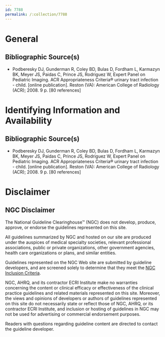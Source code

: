 ```yaml
---
id: 7788
permalink: /:collection/7788
---
```


# General

## Bibliographic Source(s)

- Podberesky DJ, Gunderman R, Coley BD, Bulas D, Fordham L, Karmazyn BK, Meyer JS, Paidas C, Prince JS, Rodriguez W, Expert Panel on Pediatric Imaging. ACR Appropriateness Criteria® urinary tract infection - child. [online publication]. Reston (VA): American College of Radiology (ACR); 2008. 9 p. [80 references]

# Identifying Information and Availability

## Bibliographic Source(s)

- Podberesky DJ, Gunderman R, Coley BD, Bulas D, Fordham L, Karmazyn BK, Meyer JS, Paidas C, Prince JS, Rodriguez W, Expert Panel on Pediatric Imaging. ACR Appropriateness Criteria® urinary tract infection - child. [online publication]. Reston (VA): American College of Radiology (ACR); 2008. 9 p. [80 references]

# Disclaimer

## NGC Disclaimer

The National Guideline Clearinghouse™ (NGC) does not develop, produce, approve, or endorse the guidelines represented on this site.

All guidelines summarized by NGC and hosted on our site are produced under the auspices of medical specialty societies, relevant professional associations, public or private organizations, other government agencies, health care organizations or plans, and similar entities.

Guidelines represented on the NGC Web site are submitted by guideline developers, and are screened solely to determine that they meet the [NGC Inclusion Criteria](/help-and-about/summaries/inclusion-criteria).

NGC, AHRQ, and its contractor ECRI Institute make no warranties concerning the content or clinical efficacy or effectiveness of the clinical practice guidelines and related materials represented on this site. Moreover, the views and opinions of developers or authors of guidelines represented on this site do not necessarily state or reflect those of NGC, AHRQ, or its contractor ECRI Institute, and inclusion or hosting of guidelines in NGC may not be used for advertising or commercial endorsement purposes.

Readers with questions regarding guideline content are directed to contact the guideline developer.

